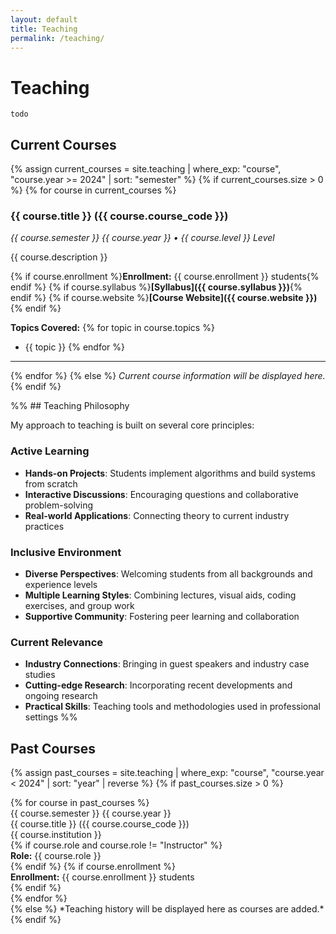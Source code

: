 ```yaml
---
layout: default
title: Teaching
permalink: /teaching/
---
```


# Teaching

`todo`

## Current Courses

{% assign current_courses = site.teaching | where_exp: "course", "course.year >= 2024" | sort: "semester" %}
{% if current_courses.size > 0 %}
{% for course in current_courses %}
### {{ course.title }} ({{ course.course_code }})
*{{ course.semester }} {{ course.year }} • {{ course.level }} Level*

{{ course.description }}

{% if course.enrollment %}**Enrollment:** {{ course.enrollment }} students{% endif %}
{% if course.syllabus %}**[Syllabus]({{ course.syllabus }})**{% endif %}
{% if course.website %}**[Course Website]({{ course.website }})**{% endif %}

**Topics Covered:**
{% for topic in course.topics %}
- {{ topic }}
{% endfor %}

---
{% endfor %}
{% else %}
*Current course information will be displayed here.*
{% endif %}

%% ## Teaching Philosophy

My approach to teaching is built on several core principles:

### Active Learning
- **Hands-on Projects**: Students implement algorithms and build systems from scratch
- **Interactive Discussions**: Encouraging questions and collaborative problem-solving
- **Real-world Applications**: Connecting theory to current industry practices

### Inclusive Environment
- **Diverse Perspectives**: Welcoming students from all backgrounds and experience levels
- **Multiple Learning Styles**: Combining lectures, visual aids, coding exercises, and group work
- **Supportive Community**: Fostering peer learning and collaboration

### Current Relevance
- **Industry Connections**: Bringing in guest speakers and industry case studies
- **Cutting-edge Research**: Incorporating recent developments and ongoing research
- **Practical Skills**: Teaching tools and methodologies used in professional settings
 %%
## Past Courses

{% assign past_courses = site.teaching | where_exp: "course", "course.year < 2024" | sort: "year" | reverse %}
{% if past_courses.size > 0 %}
<div class="cv-section">
  {% for course in past_courses %}
  <div class="cv-item">
    <div class="dates">
      {{ course.semester }} {{ course.year }}
    </div>
    <div class="details">
      <div class="position">{{ course.title }} ({{ course.course_code }})</div>
      <div class="institution">{{ course.institution }}</div>
      {% if course.role and course.role != "Instructor" %}
      <div class="description"><strong>Role:</strong> {{ course.role }}</div>
      {% endif %}
      {% if course.enrollment %}
      <div class="description"><strong>Enrollment:</strong> {{ course.enrollment }} students</div>
      {% endif %}
    </div>
  </div>
  {% endfor %}
</div>
{% else %}
*Teaching history will be displayed here as courses are added.*
{% endif %}